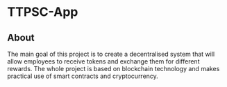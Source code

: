 # TTPSC-App
## About
The main goal of this project is to create a decentralised system that will allow employees to receive tokens and exchange them for different rewards. The whole project is based on blockchain technology and makes practical use of smart contracts and cryptocurrency.
